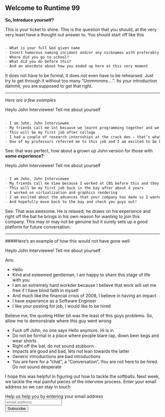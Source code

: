 ## Welcome to Runtime 99 

**So, Introduce yourself?**
 
This is your ticket to shine. This is the question that you should, at the very very least have a thought out answer to. You should start off like this

```markdown

- What is your full God given name
- Insert humorous naming incident and/or any nicknames with preferably                                                          an origin story for that nickname
- Where did you go to school?
- What did you do before this?
- And an anecdote about how you ended up here at this very moment

``` 
 
It does not have to be formal, it does not even have to be rehearsed. Just try to get through it without too many “Ummmmms….”. Its your introduction dammit, you are supposed to get that right.
 
--- 

_Here are a few examples_
 
Heylo John Interviewee! Tell me about yourself

```markdown
 
- I am John, John Interviewee
- My friends call me int because we learnt programming together and we are geeky like that :)
- This will be my first job after college
- I had a couple of research internships at the crack den – that’s what we called our AI Lab
- One of my professors referred me to this job and I am excited to be here!

```
 
See: that was perfect, how about a grown up John version for those with **some experience?**
 
Heylo John Interviewee! Tell me about yourself
 
```markdown

- I am John, John Interviewee
- My friends call me View because I worked at CBS before this and they had a hit show called the View
- This will be my first job back in the bay after about 4 years
- I worked on virtualization and graphics rendering
- I am excited about the advances that your company has made so I wanted to send in my application
- And hopefully move back to the bay and check you guys out!

```

See: That was awesome. He is relaxed; he draws on his experience and right off the bat he brings in his own reason for wanting to join this company. This may or may not be genuine but it surely sets up a good platform for future conversation. 

---
####Here’s an example of how this would not have gone well
 
Heylo John Interviewee! Tell me about yourself
 
Ans:
 
- Hello
- Kind and esteemed gentleman, I am happy to share this stage of life with you
- I am an extremely hard workder because I believe that work will set me free if I have blind faith in myself
- And much like the financial crisis of 2008, I believe in having an impact
- I have experience as a Software Engineer
- I like your posting for job, I would like to be hired
 
Believe me, the quoting Hitler bit was the least of this guys problems. So, allow me to demonstrate where this guy went wrong

- Fuck off John, no one says Hello anymore. Hi is in
- Do not be formal in a place where people blare rap, down beer kegs and wear shorts
- Right off the bat, do not sound stubborn
- Impacts are good and bad, lets not lean towards the latter
- Generic introductions are bad introductions
- You are here for a “chat”, a “Conversation”. You are not here to be hired. Do not sound desperate

I hope this was helpful in figuring out how to tackle the softballs. Next week, we tackle the real painful pieces of the interview process. Enter your email address so we can stay in touch

<!-- Begin MailChimp Signup Form -->
<div id="mc_embed_signup">
<form action="//blogger.us3.list-manage.com/subscribe/post?u=87dd3bfd31fcd90762adfd7bd&amp;id=f7a199b9ba" method="post" id="mc-embedded-subscribe-form" name="mc-embedded-subscribe-form" class="validate" target="_blank" novalidate>
<div id="mc_embed_signup_scroll">
<label for="mce-EMAIL">Help us help you by entering your email address</label>
<input type="email" value="" name="EMAIL" class="email" id="mce-EMAIL" placeholder="email address" required>
<div style="position: absolute; left: -5000px;" aria-hidden="true"><input type="text" name="b_87dd3bfd31fcd90762adfd7bd_f7a199b9ba" tabindex="-1" value=""></div>
<div class="clear"><input type="submit" value="Subscribe" name="subscribe" id="mc-embedded-subscribe" class="button"></div>
</div>
</form>
</div>

